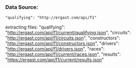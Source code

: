 ### Data Source:


    "qualifying": "http://ergast.com/api/f1"

extracting files:
    "qualifying": "http://ergast.com/api/f1/current/qualifying.json",
    "circuits": "http://ergast.com/api/f1/circuits.json",
    "constructors": "http://ergast.com/api/f1/constructors.json",
    "drivers": "http://ergast.com/api/f1/drivers.json",
    "races": "http://ergast.com/api/f1/current/races.json",
    "results": "https://ergast.com/api/f1/current/results.json"
